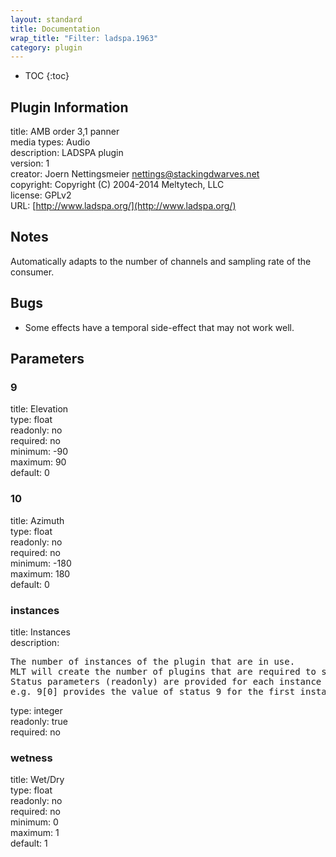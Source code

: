 ```yaml
---
layout: standard
title: Documentation
wrap_title: "Filter: ladspa.1963"
category: plugin
---
```

* TOC
{:toc}

## Plugin Information

title: AMB order 3,1 panner  
media types:
Audio  
description: LADSPA plugin  
version: 1  
creator: Joern Nettingsmeier <nettings@stackingdwarves.net>  
copyright: Copyright (C) 2004-2014 Meltytech, LLC  
license: GPLv2  
URL: [http://www.ladspa.org/](http://www.ladspa.org/)  

## Notes

Automatically adapts to the number of channels and sampling rate of the consumer.

## Bugs

* Some effects have a temporal side-effect that may not work well.


## Parameters

### 9

title: Elevation    
type: float  
readonly: no  
required: no  
minimum: -90  
maximum: 90  
default: 0  

### 10

title: Azimuth    
type: float  
readonly: no  
required: no  
minimum: -180  
maximum: 180  
default: 0  

### instances

title: Instances    
description:
<pre>
The number of instances of the plugin that are in use.
MLT will create the number of plugins that are required to support the number of audio channels.
Status parameters (readonly) are provided for each instance and are accessed by specifying the instance number after the identifier (starting at zero).
e.g. 9[0] provides the value of status 9 for the first instance.
</pre>
type: integer  
readonly: true  
required: no  

### wetness

title: Wet/Dry    
type: float  
readonly: no  
required: no  
minimum: 0  
maximum: 1  
default: 1  

